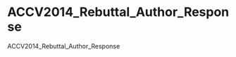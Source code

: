 ACCV2014_Rebuttal_Author_Response
=================================

ACCV2014_Rebuttal_Author_Response
